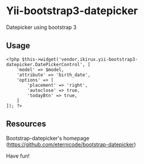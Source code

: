 Yii-bootstrap3-datepicker
=========================

Datepicker using bootstrap 3

Usage
-----

```
<?php $this->widget('vendor.ikirux.yii-bootstrap3-datepicker.DatePickerControl', [
    'model' => $model,
    'attribute' => 'birth_date',
    'options' => [
        'placement' => 'right',
        'autoclose' => true,
        'todayBtn' => true,
    ]
]); ?>
```

Resources
---------

Bootstrap-datepicker's homepage (https://github.com/eternicode/bootstrap-datepicker)

Have fun!